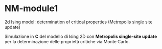 # NM-module1
2d Ising model: determination of critical properties (Metropolis single site update)

Simulazione in **C** del modello di Ising 2D con **Metropolis single-site update** per la determinazione delle proprietà critiche via Monte Carlo.
